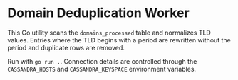 # Domain Deduplication Worker

This Go utility scans the `domains_processed` table and normalizes
TLD values. Entries where the TLD begins with a period are rewritten
without the period and duplicate rows are removed.

Run with `go run .`. Connection details are controlled through the
`CASSANDRA_HOSTS` and `CASSANDRA_KEYSPACE` environment variables.
